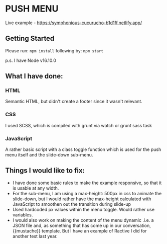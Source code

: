 # PUSH MENU

Live example - https://symphonious-cucurucho-b1d1ff.netlify.app/

## Getting Started
Please run:
`npm install`
following by:
`npm start`

p.s. I have Node v16.10.0

## What I have done:

### HTML
Semantic HTML, but didn't create a footer since it wasn't relevant.

### CSS
I used SCSS, which is compiled with grunt via watch or grunt sass task

### JavaScript
A rather basic script with a class toggle function which is used for the push menu itself and the slide-down sub-menu.

## Things I would like to fix:
- I have done some basic rules to make the example responsive, so that it is usable at any width.
- For the sub-menu, I am using a max-height: 500px in css to animate the slide-down, but I would rather have the max-height calculated with JavaScript to smoothen out the transition during slide-up
- Used hardcoded px values within the menu toggle. Would rather use variables.
- I would also work on making the content of the menu dynamic .i.e. a JSON file and, as something that has come up in our conversation, {{mustache}} template. But I have an example of Ractive I did for another test last year.
